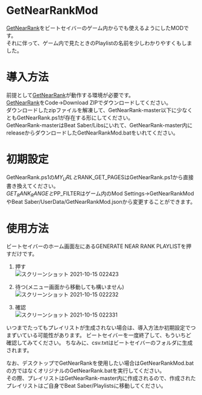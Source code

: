 # GetNearRankMod

[GetNearRank](https://github.com/culage/GetNearRank)をビートセイバーのゲーム内からでも使えるようにしたMODです。<br>
それに伴って、ゲーム内で見たときのPlaylistの名前を少しわかりやすくもしました。

# 導入方法
前提として[GetNearRank](https://github.com/culage/GetNearRank)が動作する環境が必要です。<br>
[GetNearRank](https://github.com/culage/GetNearRank)をCode->Download ZIPでダウンロードしてください。<br>
ダウンロードしたzipファイルを解凍して、GetNearRank-master以下に少なくともGetNearRank.ps1が存在する形にしてください。<br>
GetNearRank-masterはBeat Saber/Libsにいれて、GetNearRank-master内にreleaseからダウンロードしたGetNearRankMod.batをいれてください。<br>

# 初期設定
GetNearRank.ps1の$MY_URLと$RANK_GET_PAGESはGetNearRank.ps1から直接書き換えてください。<br>
$GET_RANK_RANGEと$PP_FILTERはゲーム内のMod Settings->GetNearRankModやBeat Saber/UserData/GetNearRankMod.jsonから変更することができます。<br>

# 使用方法
ビートセイバーのホーム画面左にあるGENERATE NEAR RANK PLAYLISTを押すだけです。<br>

1. 押す<br>
![スクリーンショット 2021-10-15 022423](https://user-images.githubusercontent.com/86054813/137366553-a565529a-0d47-4335-a632-029e226efcd6.png)

2. 待つ(メニュー画面から移動しても構いません)<br>
![スクリーンショット 2021-10-15 022232](https://user-images.githubusercontent.com/86054813/137366693-0ab5dbcf-9149-4274-a504-505fa87d4c66.png)

3. 確認<br>
![スクリーンショット 2021-10-15 022331](https://user-images.githubusercontent.com/86054813/137366817-af0bdbbf-99ed-493d-a31a-3acbdb529f75.png)

いつまでたってもプレイリストが生成されない場合は、導入方法か初期設定でつまずいている可能性があります。
ビートセイバーを一度終了して、もういちど確認してみてください。
ちなみに、csv.txtはビートセイバーのフォルダに生成されます。<br>

なお、デスクトップでGetNearRankを使用したい場合はGetNearRankMod.batの方ではなくオリジナルのGetNearRank.batを実行してください。<br>
その際、プレイリストはGetNearRank-master内に作成されるので、作成されたプレイリストはご自身でBeat Saber/Playlistsに移動してください。
